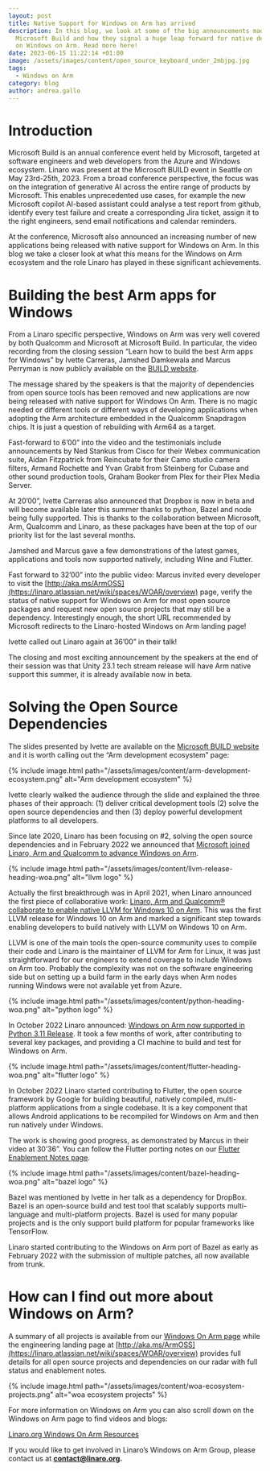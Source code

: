 ```yaml
---
layout: post
title: Native Support for Windows on Arm has arrived
description: In this blog, we look at some of the big announcements made at
  Microsoft Build and how they signal a huge leap forward for native development
  on Windows on Arm. Read more here!
date: 2023-06-15 11:22:14 +01:00
image: /assets/images/content/open_source_keyboard_under_2mbjpg.jpg
tags:
  - Windows on Arm
category: blog
author: andrea.gallo
---
```

# Introduction

Microsoft Build is an annual conference event held by Microsoft, targeted at software engineers and web developers from the Azure and Windows ecosystem. Linaro was present at the Microsoft BUILD event in Seattle on May 23rd-25th, 2023. From a broad conference perspective, the focus was on the integration of generative AI across the entire range of products by Microsoft. This enables unprecedented use cases, for example the new Microsoft copilot AI-based assistant could analyse a test report from github, identify every test failure and create a corresponding Jira ticket, assign it to the right engineers, send email notifications and calendar reminders.

At the conference, Microsoft also announced an increasing number of new applications being released with native support for Windows on Arm. In this blog we take a closer look at what this means for the Windows on Arm ecosystem and the role Linaro has played in these significant achievements. 

# Building the best Arm apps for Windows

From a Linaro specific perspective, Windows on Arm was very well covered by both Qualcomm and Microsoft at Microsoft Build. In particular, the video recording from the closing session “Learn how to build the best Arm apps for Windows” by Ivette Carreras, Jamshed Damkewala and Marcus Perryman is now publicly available on the [BUILD website](https://build.microsoft.com/en-US/sessions/4c00afb9-e345-489c-bf7f-bfd6ecfde455).

The message shared by the speakers is that the majority of dependencies from open source tools has been removed and new applications are now being released with native support for Windows On Arm. There is no magic needed or different tools or different ways of developing applications when adopting the Arm architecture embedded in the Qualcomm Snapdragon chips. It is just a question of rebuilding with Arm64 as a target.

Fast-forward to 6’00” into the video and the testimonials include announcements by Ned Stankus from Cisco for their Webex communication suite, Aidan Fitzpatrick from Reincubate for their Camo studio camera filters, Armand Rochette and Yvan Grabit from Steinberg for Cubase and other sound production tools, Graham Booker from Plex for their Plex Media Server.

At 20’00”, Ivette Carreras also announced that Dropbox is now in beta and will become available later this summer thanks to python, Bazel and node being fully supported. This is thanks to the collaboration between Microsoft, Arm, Qualcomm and Linaro, as these packages have been at the top of our priority list for the last several months.

Jamshed and Marcus gave a few demonstrations of the latest games, applications and tools now supported natively, including Wine and Flutter.

Fast forward to 32’00” into the public video: Marcus invited every developer to visit the [http://aka.ms/ArmOSS](https://linaro.atlassian.net/wiki/spaces/WOAR/overview) page, verify the status of native support for Windows on Arm for most open source packages and request new open source projects that may still be a dependency. Interestingly enough, the short URL recommended by Microsoft redirects to the Linaro-hosted Windows on Arm landing page!

Ivette called out Linaro again at 36’00” in their talk!

The closing and most exciting announcement by the speakers at the end of their session was that Unity 23.1 tech stream release will have Arm native support this summer, it is already available now in beta.

# Solving the Open Source Dependencies

The slides presented by Ivette are available on the [Microsoft BUILD website](https://www.google.com/url?q=https://medius.microsoft.com/video/asset/PPT/ab47e3cf-274e-421d-82d2-8b39fa1fde60&sa=D&source=docs&ust=1686835756549661&usg=AOvVaw1l7-JRjEK2wP1C98CCFgGR) and it is worth calling out the “Arm development ecosystem” page:

{% include image.html path="/assets/images/content/arm-development-ecosystem.png" alt="Arm development ecosystem" %}

Ivette clearly walked the audience through the slide and explained the three phases of their approach: (1) deliver critical development tools (2) solve the open source dependencies and then (3) deploy powerful development platforms to all developers.

Since late 2020, Linaro has been focusing on #2, solving the open source dependencies and in February 2022 we announced that [Microsoft joined Linaro, Arm and Qualcomm to advance Windows on Arm](https://www.linaro.org/news/microsoft-joins-linaro-arm-and-qualcomm-technologies-to-advance-windows-on-arm/).

{% include image.html path="/assets/images/content/llvm-release-heading-woa.png" alt="llvm logo" %}

Actually the first breakthrough was in April 2021, when Linaro announced the first piece of collaborative work: [Linaro, Arm and Qualcomm® collaborate to enable native LLVM for Windows 10 on Arm](https://www.linaro.org/news/linaro-arm-and-qualcomm-collaborate-to-enable-native-llvm-for-windows-10-on-arm/). This was the first LLVM release for Windows 10 on Arm and marked a significant step towards enabling developers to build natively with LLVM on Windows 10 on Arm.

LLVM is one of the main tools the open-source community uses to compile their code and Linaro is the maintainer of LLVM for Arm for Linux, it was just straightforward for our engineers to extend coverage to include Windows on Arm too. Probably the complexity was not on the software engineering side but on setting up a build farm in the early days when Arm nodes running Windows were not available yet from Azure.

{% include image.html path="/assets/images/content/python-heading-woa.png" alt="python logo" %}

In October 2022 Linaro announced: [Windows on Arm now supported in Python 3.11 Release](https://www.linaro.org/blog/windows-on-arm-now-supported-in-python-3-11-release/). It took a few months of work, after contributing to several key packages, and providing a CI machine to build and test for Windows on Arm.

{% include image.html path="/assets/images/content/flutter-heading-woa.png" alt="flutter logo" %}

In October 2022 Linaro started contributing to Flutter, the open source framework by Google for building beautiful, natively compiled, multi-platform applications from a single codebase. It is a key component that allows Android applications to be recompiled for Windows on Arm and then run natively under Windows.

The work is showing good progress, as demonstrated by Marcus in their video at 30’36”. You can follow the Flutter porting notes on our [Flutter Enablement Notes page](https://linaro.atlassian.net/wiki/spaces/WOAR/pages/28745138193/Dart+Flutter).

{% include image.html path="/assets/images/content/bazel-heading-woa.png" alt="bazel logo" %}

Bazel was mentioned by Ivette in her talk as a dependency for DropBox. Bazel is an open-source build and test tool that scalably supports multi-language and multi-platform projects. Bazel is used for many popular projects and is the only support build platform for popular frameworks like TensorFlow.

Linaro started contributing to the Windows on Arm port of Bazel as early as February 2022 with the submission of multiple patches, all now available from trunk.

# How can I find out more about Windows on Arm?

A summary of all projects is available from our [Windows On Arm page](https://www.linaro.org/windows-on-arm/) while the engineering landing page at [http://aka.ms/ArmOSS](https://linaro.atlassian.net/wiki/spaces/WOAR/overview) provides full details for all open source projects and dependencies on our radar with full status and enablement notes.

{% include image.html path="/assets/images/content/woa-ecosystem-projects.png" alt="woa ecosystem projects" %}

For more information on Windows on Arm you can also scroll down on the Windows on Arm page to find videos and blogs:

[Linaro.org Windows On Arm Resources](https://www.linaro.org/windows-on-arm/)

If you would like to get involved in Linaro’s Windows on Arm Group, please contact us at **contact@linaro.org.**